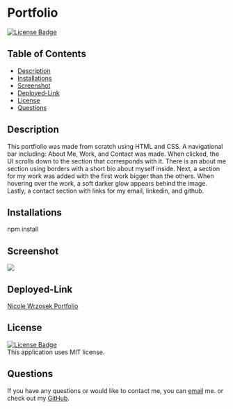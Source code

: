 # Portfolio

[![License Badge](https://img.shields.io/static/v1?label=License&message=MIT&color=blue&?style=plastic&link=https://choosealicense.com/licenses/mit/)](https://choosealicense.com/licenses/mit/)

  ## Table of Contents
  - [Description](#Description)
  - [Installations](#Installations)
  - [Screenshot](#Screenshot)
  - [Deployed-Link](#Deployed-Link)
  - [License](#License)
  - [Questions](#Questions)

  ## Description
 This portfiolio was made from scratch using HTML and CSS. A navigational bar including: About Me, Work, and Contact was made. When clicked, the UI scrolls down to the section that corresponds with it. There is an about me section using borders with a short bio about myself inside. Next, a section for my work was added with the first work bigger than the others. When hovering over the work, a soft darker glow appears behind the image. Lastly, a contact section with links for my email, linkedin, and github. 

  ## Installations
  npm install

  ## Screenshot
  ![](https://github.com/NicoleWrz/Portfolio/blob/633e7d6e1a26dbf6ddd8940d0d6bed29256d10a4/Assets/images/screenshot-nicolewrz.github.io-2021.12.15-15_23_32.png)

  ## Deployed-Link
  [Nicole Wrzosek Portfolio](https://nicolewrz.github.io/Portfolio/)


  ## License
[![License Badge](https://img.shields.io/static/v1?label=License&message=MIT&color=blue&?style=plastic&link=https://choosealicense.com/licenses/mit/)](https://choosealicense.com/licenses/mit/)
  </br>
  This application uses MIT license. 

  ## Questions 
  If you have any questions or would like to contact me, you can [email](mailto:nicolewrz@gmail.com) me. 
  or check out my [GitHub](https://github.com/NicoleWrz).
